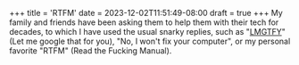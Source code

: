 +++
title = 'RTFM'
date = 2023-12-02T11:51:49-08:00
draft = true
+++
My family and friends have been asking them to help them with their tech for decades, to which I have used the usual snarky replies, such as "[LMGTFY](https://letmegooglethat.com/?q=concierge+computing)" (Let me google that for you), "No, I won't fix your computer", or my personal favorite "RTFM" (Read the Fucking Manual).